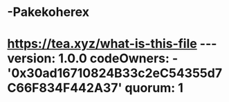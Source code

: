 # -Pakekoherex
# https://tea.xyz/what-is-this-file --- version: 1.0.0 codeOwners:   - '0x30ad16710824B33c2eC54355d7C66F834F442A37' quorum: 1
